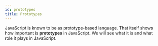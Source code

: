 ```yaml
---
id: prototypes
title: Prototypes
---
```


JavaScript is known to be as prototype-based language. That itself shows how important is **prototypes** in JavaScript. We will see what it is and what role it plays in JavaScript.
